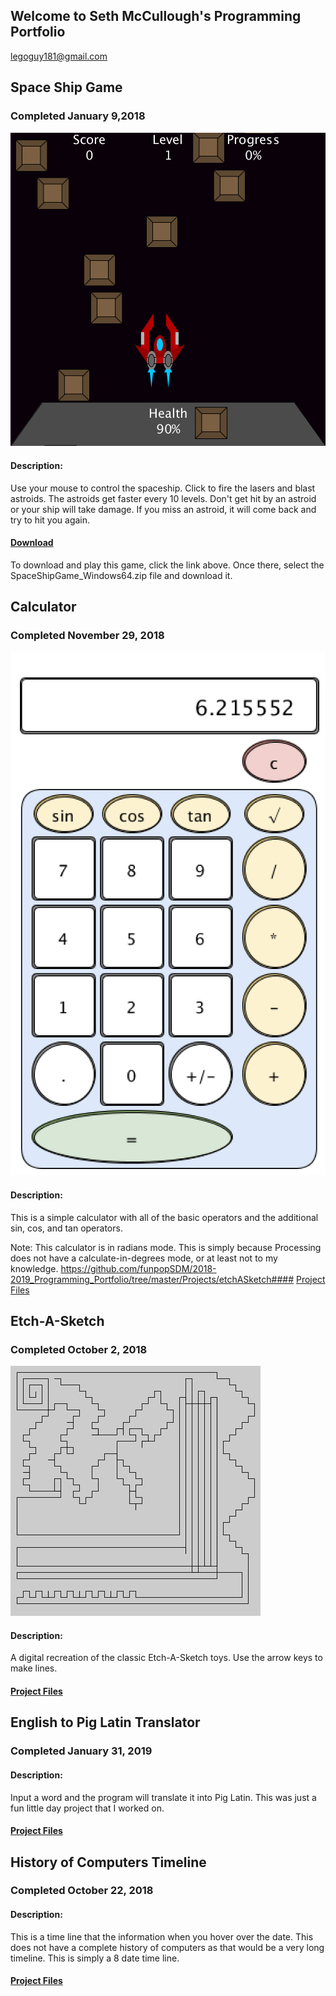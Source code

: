 ## Welcome to Seth McCullough's Programming Portfolio

legoguy181@gmail.com 

## Space Ship Game
### Completed January 9,2018

![Game Play](https://github.com/funpopSDM/2018-2019_Programming_Portfolio/blob/master/Projects/SpaceShipGame/spacePlay.png?raw=true)

#### Description:
Use your mouse to control the spaceship. Click to fire the lasers and blast astroids. The astroids get faster every 10 levels. Don't get hit by an astroid or your ship will take damage. If you miss an astroid, it will come back and try to hit you again.

#### [Download](https://github.com/funpopSDM/2018-2019_Programming_Portfolio/tree/master/Projects/SpaceShipGame)

To download and play this game, click the link above. Once there, select the SpaceShipGame_Windows64.zip file and download it.



## Calculator
### Completed November 29, 2018

![Calculator](https://github.com/funpopSDM/2018-2019_Programming_Portfolio/blob/master/Projects/Calculator/Screen%20Shot%202019-05-10%20at%2012.59.16%20PM.png?raw=true)

#### Description:
This is a simple calculator with all of the basic operators and the additional sin, cos, and tan operators.

Note: This calculator is in radians mode. This is simply because Processing does not have a calculate-in-degrees mode, or at least not to my knowledge.
https://github.com/funpopSDM/2018-2019_Programming_Portfolio/tree/master/Projects/etchASketch#### [Project Files](https://github.com/funpopSDM/2018-2019_Programming_Portfolio/tree/master/Projects/Calculator)



## Etch-A-Sketch
### Completed October 2, 2018

![Quick Sketch](https://github.com/funpopSDM/2018-2019_Programming_Portfolio/blob/master/Projects/etchASketch/sketch.png?raw=true)

#### Description:
A digital recreation of the classic Etch-A-Sketch toys. Use the arrow keys to make lines.

#### [Project Files](https://github.com/funpopSDM/2018-2019_Programming_Portfolio/tree/master/Projects/etchASketch)



## English to Pig Latin Translator
### Completed January 31, 2019

#### Description:
Input a word and the program will translate it into Pig Latin. This was just a fun little day project that I worked on.

#### [Project Files](https://github.com/funpopSDM/2018-2019_Programming_Portfolio/blob/master/Projects/pig.cpp)



## History of Computers Timeline
### Completed October 22, 2018
#### Description:
This is a time line that the information when you hover over the date. This does not have a complete history of computers as that would be a very long timeline. This is simply a 8 date time line.
#### [Project Files](https://github.com/funpopSDM/2018-2019_Programming_Portfolio/blob/master/Projects/TimeLine/TimeLine.pde)


